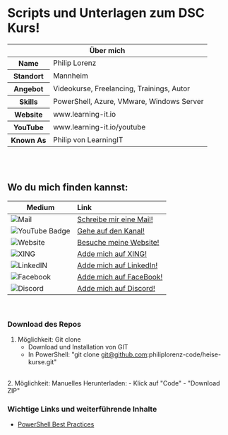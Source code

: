 # Scripts und Unterlagen zum DSC Kurs!

<table>
<thead>
<tr>
<th colspan="2">Über mich</th>
</tr>
</thead>
<tbody>
<tr><th scope='row'>Name</th><td>Philip Lorenz</td></tr>
<tr><th scope='row'>Standort</th><td>Mannheim</td></tr>
<tr><th scope='row'>Angebot</th><td>Videokurse, Freelancing, Trainings, Autor</td></tr>
<tr><th scope='row'>Skills</th><td>PowerShell, Azure, VMware, Windows Server</td></tr>
<tr><th scope='row'>Website</th><td>www.learning-it.io</td></tr>
<tr><th scope='row'>YouTube</th><td>www.learning-it.io/youtube</td></tr>
<tr><th scope='row'>Known As</th><td>Philip von LearningIT</td></tr>
</tbody>
</table>

<br>
<br>

## Wo du mich finden kannst:

| Medium                                                                                                                        | Link           | 
| -------------                                                                                                                 |:-------------| 
| ![Mail](https://img.shields.io/badge/Mail-%20-blue)                                                                           | [Schreibe mir eine Mail!](mailto:philip@learning-it.io)     | 
| ![YouTube Badge](https://img.shields.io/youtube/channel/subscribers/UCD-KC0lPTWaUMHBzYX9sYjQ?label=YouTube&style=social)      | [Gehe auf den Kanal!](https://www.youtube.com/channel/UCD-KC0lPTWaUMHBzYX9sYjQ?sub_confirmation=1) | 
| ![Website](https://img.shields.io/badge/LearningIT-Website%20-blue?link=http://left)                                          | [Besuche meine Website!](https://www.learning-it.io)       | 
| ![XING](https://img.shields.io/badge/XING-%20-blue)                                                                           | [Adde mich auf XING!](https://www.xing.com/profile/Philip_Lorenz7/cv)      | 
| ![LinkedIN](https://img.shields.io/badge/LinkedIn-%20-blue)                                                                   | [Adde mich auf LinkedIn!](https://www.linkedin.com/in/philip-lorenz-a8942a1aa/)      | 
| ![Facebook](https://img.shields.io/badge/Facebook-%20-blue)                                                                   | [Adde mich auf FaceBook!](https://www.facebook.com/philip.lorenz.3)      | 
| ![Discord](https://img.shields.io/badge/Discord-%20-blue)                                                                     | [Adde mich auf Discord!](https://discord.gg/5W7vbUYQDF)      | 



<br>


### Download des Repos
1. Möglichkeit: Git clone
    - Download und Installation von GIT
    - In PowerShell: "git clone git@github.com:philiplorenz-code/heise-kurse.git"
<br>
2. Möglichkeit: Manuelles Herunterladen:
   - Klick auf "Code"
   - "Download ZIP"
<br>


### Wichtige Links und weiterführende Inhalte
- [PowerShell Best Practices](https://www.scriptrunner.com/en/blog/5-powershell-scripting-best-practices/)